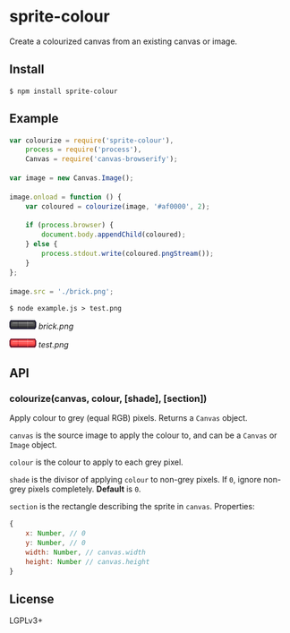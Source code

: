 # sprite-colour
Create a colourized canvas from an existing canvas or image.

## Install

    $ npm install sprite-colour

## Example
```javascript
var colourize = require('sprite-colour'),
    process = require('process'),
    Canvas = require('canvas-browserify');

var image = new Canvas.Image();

image.onload = function () {
    var coloured = colourize(image, '#af0000', 2);

    if (process.browser) {
        document.body.appendChild(coloured);
    } else {
        process.stdout.write(coloured.pngStream());
    }
};

image.src = './brick.png';
```

    $ node example.js > test.png


![grey brick](./brick.png)
*brick.png*

![red brick](./test.png)
*test.png*

## API
### colourize(canvas, colour, [shade], [section])
Apply colour to grey (equal RGB) pixels. Returns a `Canvas` object.

`canvas` is the source image to apply the colour to, and can be a `Canvas` or
`Image` object.

`colour` is the colour to apply to each grey pixel.

`shade` is the divisor of applying `colour` to non-grey pixels. If `0`, ignore
non-grey pixels completely.  **Default** is `0`.

`section` is the rectangle describing the sprite in `canvas`. Properties:

```javascript
{
    x: Number, // 0
    y: Number, // 0
    width: Number, // canvas.width
    height: Number // canvas.height
}
```

## License
LGPLv3+
